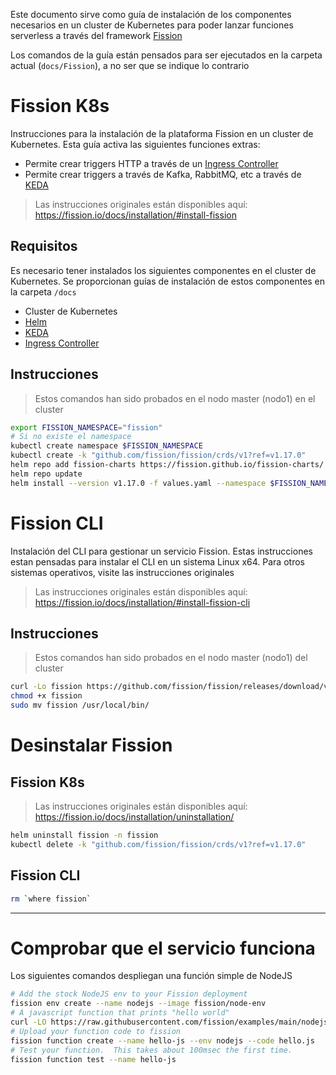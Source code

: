 Este documento sirve como guía de instalación de los componentes necesarios en
un cluster de Kubernetes para poder lanzar funciones serverless a través del
framework [Fission]

Los comandos de la guía están pensados para ser ejecutados en la carpeta actual
(`docs/Fission`), a no ser que se indique lo contrario

# Fission K8s

Instrucciones para la instalación de la plataforma Fission en un cluster de
Kubernetes. Esta guía activa las siguientes funciones extras:

- Permite crear triggers HTTP a través de un [Ingress Controller]
- Permite crear triggers a través de Kafka, RabbitMQ, etc a través de [KEDA]

> Las instrucciones originales están disponibles aquí:
> https://fission.io/docs/installation/#install-fission

## Requisitos

Es necesario tener instalados los siguientes componentes en el cluster de
Kubernetes. Se proporcionan guías de instalación de estos componentes en la
carpeta `/docs`

- Cluster de Kubernetes
- [Helm]
- [KEDA]
- [Ingress Controller]

## Instrucciones

> Estos comandos han sido probados en el nodo master (nodo1) en el cluster

```sh
export FISSION_NAMESPACE="fission"
# Si no existe el namespace
kubectl create namespace $FISSION_NAMESPACE
kubectl create -k "github.com/fission/fission/crds/v1?ref=v1.17.0"
helm repo add fission-charts https://fission.github.io/fission-charts/
helm repo update
helm install --version v1.17.0 -f values.yaml --namespace $FISSION_NAMESPACE fission fission-charts/fission-all
```

# Fission CLI

Instalación del CLI para gestionar un servicio Fission. Estas instrucciones
estan pensadas para instalar el CLI en un sistema Linux x64. Para otros sistemas
operativos, visite las instrucciones originales

> Las instrucciones originales están disponibles aquí:
> https://fission.io/docs/installation/#install-fission-cli

## Instrucciones

> Estos comandos han sido probados en el nodo master (nodo1) del cluster

```sh
curl -Lo fission https://github.com/fission/fission/releases/download/v1.17.0/fission-v1.17.0-linux-amd64
chmod +x fission
sudo mv fission /usr/local/bin/
```

# Desinstalar Fission

## Fission K8s

> Las instrucciones originales están disponibles aquí:
> https://fission.io/docs/installation/uninstallation/

```sh
helm uninstall fission -n fission
kubectl delete -k "github.com/fission/fission/crds/v1?ref=v1.17.0"
```

## Fission CLI

```sh
rm `where fission`
```

---

# Comprobar que el servicio funciona

Los siguientes comandos despliegan una función simple de NodeJS

```sh
# Add the stock NodeJS env to your Fission deployment
fission env create --name nodejs --image fission/node-env
# A javascript function that prints "hello world"
curl -LO https://raw.githubusercontent.com/fission/examples/main/nodejs/hello.js
# Upload your function code to fission
fission function create --name hello-js --env nodejs --code hello.js
# Test your function.  This takes about 100msec the first time.
fission function test --name hello-js
```

[ingress controller]:
  https://kubernetes.io/docs/concepts/services-networking/ingress/#ingress-controllers
[keda]: https://keda.sh/
[fission]: https://fission.io/
[helm]: https://helm.sh/
